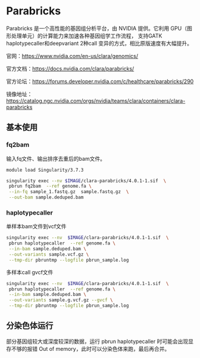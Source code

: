# Parabricks

Parabricks 是一个高性能的基因组分析平台，由 NVIDIA 提供。它利用 GPU（图形处理单元）的计算能力来加速各种基因组学工作流程，
支持GATK haplotypecaller和deepvariant 2种call 变异的方式，相比原版速度有大幅提升。

官网：<https://www.nvidia.com/en-us/clara/genomics/>

官方文档：<https://docs.nvidia.com/clara/parabricks/>

官方论坛：<https://forums.developer.nvidia.com/c/healthcare/parabricks/290>

镜像地址：<https://catalog.ngc.nvidia.com/orgs/nvidia/teams/clara/containers/clara-parabricks>

## 基本使用

### fq2bam

输入fq文件、输出排序去重后的bam文件。

```sh
module load Singularity/3.7.3

singularity exec --nv $IMAGE/clara-parabricks/4.0.1-1.sif  \
 pbrun fq2bam  --ref genome.fa \
 --in-fq sample_1.fastq.gz  sample.fastq.gz  \
 --out-bam sample.deduped.bam
```

### haplotypecaller

单样本bam文件到vcf文件

```sh
singularity exec --nv  $IMAGE/clara-parabricks/4.0.1-1.sif  \
 pbrun haplotypecaller  --ref genome.fa \
 --in-bam sample.deduped.bam \
 --out-variants sample.vcf.gz \
 --tmp-dir pbruntmp --logfile pbrun_sample.log
```

多样本call gvcf文件

```sh
singularity exec --nv  $IMAGE/clara-parabricks/4.0.1-1.sif  \
 pbrun haplotypecaller  --ref genome.fa \
 --in-bam sample.deduped.bam \
 --out-variants sample.g.vcf.gz --gvcf \
 --tmp-dir pbruntmp --logfile pbrun_sample.log
```

## 分染色体运行

部分基因组较大或深度较深的数据，运行 pbrun haplotypecaller 时可能会出现显存不够的报错 Out of memory，此时可以分染色体来跑，最后再合并。